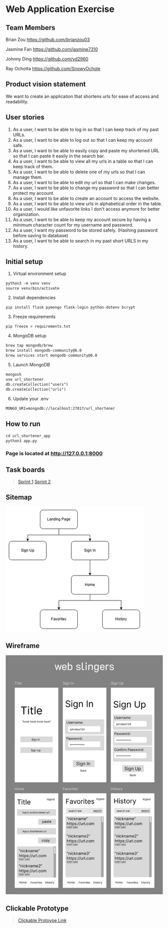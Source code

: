 # Web Application Exercise

## Team Members

Brian Zou https://github.com/brianzou03

Jasmine Fan https://github.com/jasmine7310

Johnny Ding https://github.com/yd2960

Ray Ochotta https://github.com/SnowyOchole

## Product vision statement

We want to create an application that shortens urls for ease of access and readability.

## User stories


1. As a user, I want to be able to log in so that I can keep track of my past URLs.
2. As a user, I want to be able to log out so that I can keep my account safe.
3. As a user, I want to be able to easily copy and paste my shortened URL so that I can paste it easily  in the search bar.
4. As a user, I want to be able to view all my urls in a table so that I can keep track of them.
5. As a user, I want to be able to delete one of my urls so that I can manage them.
6. As a user, I want to be able to edit my url so that I can make changes.
7. As a user, I want to be able to change my password so that I can better protect my account.
8. As a user, I want to be able to create an account to access the website.
9. As a user, I want to be able to view urls in alphabetical order in the table.
10. As a user, I would like unfavorite links I don't access anymore for better organization.
11. As a user, I want to be able to keep my account secure by having a minimum character count for my username and password.
12. As a user, I want my password to be stored safely. (Hashing password before saving to database)
13. As a user, I want to be able to search in my past short URLS in my history.



## Initial setup
1. Virtual environment setup
```
python3 -m venv venv
source venv/bin/activate
```

2. Install dependencies
```
pip install flask pymongo flask-login python-dotenv bcrypt
```

3. Freeze requirements
```
pip freeze > requirements.txt
```

4. MongoDB setup
```
brew tap mongodb/brew
brew install mongodb-community@6.0
brew services start mongodb-community@6.0
```

5. Launch MongoDB
```
mongosh
use url_shortener
db.createCollection("users")
db.createCollection("urls")
```

6. Update your .env
```
MONGO_URI=mongodb://localhost:27017/url_shortener
```


## How to run
```
cd url_shortener_app
python3 app.py
```

### Page is located at http://127.0.0.1:8000


## Task boards

>[Sprint 1](https://github.com/orgs/software-students-spring2025/projects/7)
>[Sprint 2](https://github.com/orgs/software-students-spring2025/projects/67)


## Sitemap

![Sitemap](images/webslingers_Sitemap.drawio.png)


## Wireframe
![Wireframe](images/webslingersWireframe.png)

## Clickable Prototype
>[Clickable Protoype Link](https://www.figma.com/proto/3TcJrdvhNp3ve0cc9o9UdQ/web-slingers-Wireframe?node-id=1-2&p=f&t=6lmYLB6YDQNYvoWx-1&scaling=scale-down&content-scaling=fixed&page-id=0%3A1&starting-point-node-id=1%3A2)